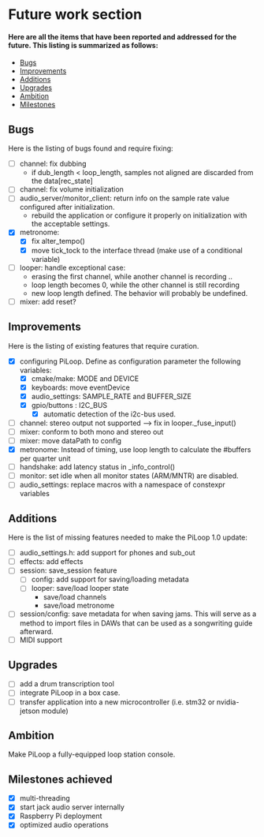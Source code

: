 # Future work section
<h4>Here are all the items that have been reported and addressed for the future. This listing is summarized as follows:</h4>

- [Bugs](#bugs)
- [Improvements](#improvements)
- [Additions](#additions)
- [Upgrades](#upgrades)
- [Ambition](#ambition)
- [Milestones](#milestones-achieved)

## Bugs
Here is the listing of bugs found and require fixing:

- [ ] channel: fix dubbing
    - if dub_length < loop_length, samples not aligned are discarded from the data[rec_state]
- [ ] channel: fix volume initialization
- [ ] audio_server/monitor_client: return info on the sample rate value configured after initialization.
    - rebuild the application or configure it properly on initialization with the acceptable settings.
- [x] metronome: 
    - [x] fix alter_tempo()
    - [x] move tick_tock to the interface thread (make use of a conditional variable)
- [ ] looper: handle exceptional case:
    - erasing the first channel, while another channel is recording ..
    - loop length becomes 0, while the other channel is still recording
    - new loop length defined. The behavior will probably be undefined.
- [ ] mixer: add reset?

## Improvements
Here is the listing of existing features that require curation.

- [x] configuring PiLoop. Define as configuration parameter the following variables:
    - [x] cmake/make: MODE and DEVICE
    - [x] keyboards: move eventDevice 
    - [x] audio_settings: SAMPLE_RATE and BUFFER_SIZE
    - [x] gpio/buttons : I2C_BUS
        - [x] automatic detection of the i2c-bus used.
- [ ] channel: stereo output not supported --> fix in looper._fuse_input()
- [ ] mixer: conform to both mono and stereo out
- [ ] mixer: move dataPath to config
- [x] metronome: Instead of timing, use loop length to calculate the #buffers per quarter unit
- [ ] handshake: add latency status in _info_control()
- [ ] monitor: set idle when all monitor states (ARM/MNTR) are disabled.
- [ ] audio_settings: replace macros with a namespace of constexpr variables

## Additions
Here is the list of missing features needed to make the PiLoop 1.0 update:

- [ ] audio_settings.h: add support for phones and sub_out 
- [ ] effects: add effects
- [ ] session: save_session feature
    - [ ] config: add support for saving/loading metadata
    - [ ] looper: save/load looper state
        - save/load channels
        - save/load metronome
- [ ] session/config: save metadata for when saving jams. This will serve as a method to import files in DAWs that can be used as a songwriting guide afterward.
- [ ] MIDI support

## Upgrades

- [ ] add a drum transcription tool
- [ ] integrate PiLoop in a box case.
- [ ] transfer application into a new microcontroller (i.e. stm32 or nvidia-jetson module)

## Ambition
Make PiLoop a fully-equipped loop station console.

## Milestones achieved
- [x] multi-threading
- [x] start jack audio server internally
- [x] Raspberry Pi deployment
- [x] optimized audio operations
